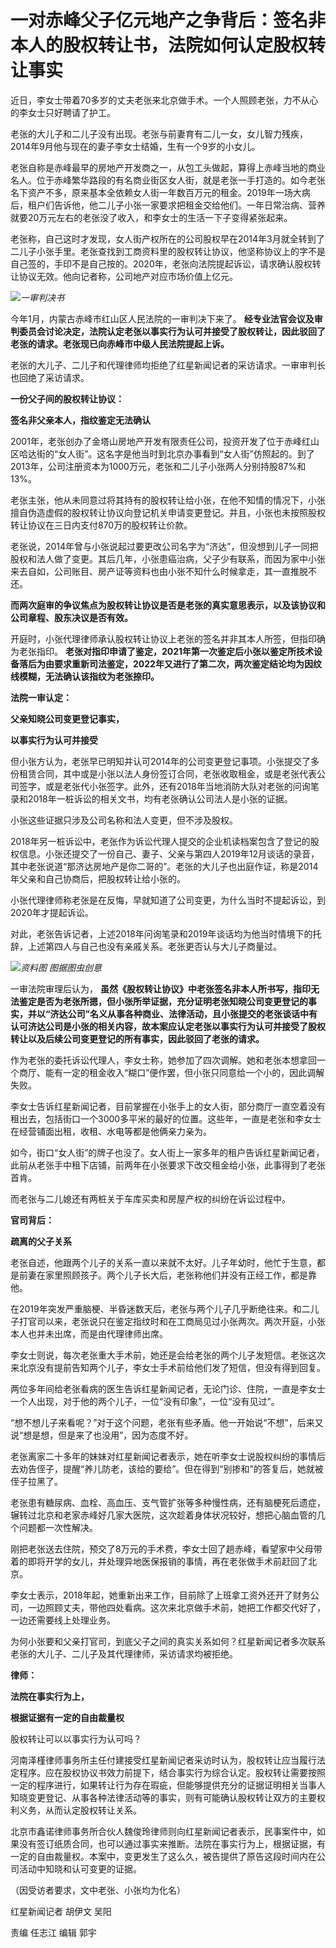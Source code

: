 # 一对赤峰父子亿元地产之争背后：签名非本人的股权转让书，法院如何认定股权转让事实

近日，李女士带着70多岁的丈夫老张来北京做手术。一个人照顾老张，力不从心的李女士只好聘请了护工。

老张的大儿子和二儿子没有出现。老张与前妻育有二儿一女，女儿智力残疾，2014年9月他与现在的妻子李女士结婚，生有一个9岁的小女儿。

老张自称是赤峰最早的房地产开发商之一，从包工头做起，算得上赤峰当地的商业名人。位于赤峰繁华路段的有名商业街区女人街，就是老张一手打造的。如今老张名下资产不多，原来基本全依赖女人街一年数百万元的租金。2019年一场大病后，租户们告诉他，他二儿子小张一家要求把租金交给他们。一年日常治病、营养就要20万元左右的老张没了收入，和李女士的生活一下子变得紧张起来。

老张称，自己这时才发现，女人街产权所在的公司股权早在2014年3月就全转到了二儿子小张手里。老张查找到工商资料里的股权转让协议，他坚称协议上的字不是自己签的，手印不是自己按的。2020年，老张向法院提起诉讼，请求确认股权转让协议无效。他向记者称，公司地产对应市场价值上亿元。

![](https://inews.gtimg.com/om_bt/Oc9WbvyL6M6rFOOSBw51J8xK3fHVWhEoeMWySnLTcdd1oAA/1000)_一审判决书_

今年1月，内蒙古赤峰市红山区人民法院的一审判决下来了。
**经专业法官会议及审判委员会讨论决定，法院认定老张以事实行为认可并接受了股权转让，因此驳回了老张的请求。老张现已向赤峰市中级人民法院提起上诉。**

老张的大儿子、二儿子和代理律师均拒绝了红星新闻记者的采访请求。一审审判长也回绝了采访请求。

**一份父子间的股权转让协议：**

**签名非父亲本人，指纹鉴定无法确认**

2001年，老张创办了金塔山房地产开发有限责任公司，投资开发了位于赤峰红山区哈达街的“女人街”。这名字是他当时到北京办事看到“女人街”仿照起的。到了2013年，公司注册资本为1000万元，老张和二儿子小张两人分别持股87%和13%。

老张主张，他从未同意过将其持有的股权转让给小张，在他不知情的情况下，小张擅自伪造虚假的股权转让协议向登记机关申请变更登记。并且，小张也未按照股权转让协议在三日内支付870万的股权转让价款。

老张说，2014年曾与小张说起过要更改公司名字为“济达”，但没想到儿子一同把股权和法人做了变更。其后几年，小张患癌治病，父子少有联系，而因为家中小张来去自如，公司账目、房产证等资料也由小张不知什么时候拿走，其一直推脱不还。

**而两次庭审的争议焦点为股权转让协议是否是老张的真实意思表示，以及该协议和公司章程、股东决议是否有效。**

开庭时，小张代理律师承认股权转让协议上老张的签名并非其本人所签，但指印确为老张指印。
**老张对指印申请了鉴定，2021年第一次鉴定后小张以鉴定所技术设备落后为由要求重新司法鉴定，2022年又进行了第二次，两次鉴定结论均为因纹线模糊，无法确认该指纹为老张捺印。**

**法院一审认定：**

**父亲知晓公司变更登记事实，**

**以事实行为认可并接受**

但小张方认为，老张早已明知并认可2014年的公司变更登记事项。小张提交了多份租赁合同，其中或是小张以法人身份签订合同，老张收取租金，或是老张代表公司签字，或是老张代小张签字。此外，还有2018年当地消防大队对老张的问询笔录和2018年一桩诉讼的相关文书，均有老张确认公司法人是小张的证据。

小张这些证据只涉及公司名称和法人变更，但不涉及股权。

2018年另一桩诉讼中，老张作为诉讼代理人提交的企业机读档案包含了登记的股权信息。小张还提交了一份自己、妻子、父亲与第四人2019年12月谈话的录音，其中老张说道“那济达房地产是你二哥的”。老张的大儿子也出庭作证，称是2014年父亲和自己协商后，把股权转让给小张的。

小张代理律师称老张是在反悔，早就知道了公司变更，为什么当时不提起诉讼，到2020年才提起诉讼。

对此，老张告诉记者，上述2018年问询笔录和2019年谈话均为他当时情境下的托辞，上述第四人与自己也没有亲戚关系。老张更否认与大儿子商量过。

![](https://inews.gtimg.com/om_bt/Oa4Zr18AMflwT09Fp-rbVXdxGDi6Rk34c_0BLD2APFli0AA/1000)_资料图 图据图虫创意_

一审法院审理后认为，
**虽然《股权转让协议》中老张签名非本人所书写，指印无法鉴定是否为老张所摁，但小张所举证据，充分证明老张知晓公司变更登记的事实，并以“济达公司”名义从事各种商业、法律活动，且小张提交的老张谈话中有认可济达公司是小张的相关内容，故本案应认定老张以事实行为认可并接受了股权转让以及后续公司变更登记的所有事实，因此驳回了老张的请求。**

作为老张的委托诉讼代理人，李女士称，她参加了四次调解。她和老张本想拿回一个商厅、能有一定的租金收入“糊口”便作罢，但小张只同意给一个小的，因此调解失败。

李女士告诉红星新闻记者，目前掌握在小张手上的女人街，部分商厅一直空着没有租出去，包括街口一个3000多平米的最好的位置。这些年，一直是老张和李女士在经营铺面出租，收租、水电等都是他俩亲力亲为。

如今，街口“女人街”的牌子也没了。女人街上一家多年的租户告诉红星新闻记者，此前从老张手中租下店铺，前两年在小张要求下改交租金给小张，此事得到了老张首肯。

而老张与二儿媳还有两桩关于车库买卖和房屋产权的纠纷在诉讼过程中。

**官司背后：**

**疏离的父子关系**

老张自述，他跟两个儿子的关系一直以来就不太好。儿子年幼时，他忙于生意，都是前妻在家里照顾孩子。两个儿子长大后，老张称他们并没有正经工作，都是靠他。

在2019年突发严重脑梗、半昏迷数天后，老张与两个儿子几乎断绝往来。和二儿子打官司以来，老张说只在鉴定指纹时和在工商局见过小张两次。两次开庭，小张本人也并未出席，而是由代理律师出席。

李女士则说，每次老张重大手术前，她还是会给老张的两个儿子发短信。老张这次来北京没有提前告知两个儿子，李女士手术前给他们发了短信，但没有得到回复。

两位多年间给老张看病的医生告诉红星新闻记者，无论门诊、住院，一直是李女士一个人出现，对于他的两个儿子，一位“没有印象”，一位“没有见过”。

“想不想儿子来看呢？”对于这个问题，老张有些矛盾。他一开始说“不想”，后来又说“想是想，但是来了也没用”，因为态度不好。

老张离家二十多年的妹妹对红星新闻记者表示，她在听李女士说股权纠纷的事情后去劝告侄子，提醒“养儿防老，该给的要给”。但在得到“别掺和”的答复后，她就被侄子拉黑了。

老张患有糖尿病、血栓、高血压、支气管扩张等多种慢性病，还有脑梗死后遗症，辗转过北京和老家赤峰好几家大医院，这次趁着身体状况较好，想把心脑血管的几个问题都一次性解决。

刚把老张送去住院，预交了8万元的手术费，李女士回了趟赤峰，看望家中父母带着的即将开学的女儿，并处理异地医保报销的事情，再在老张做手术前赶回了北京。

李女士表示，2018年起，她重新出来工作，目前除了上班拿工资外还开了财务公司，一边照顾丈夫，带他四处看病。这次来北京做手术前，她把工作都交代好了，一边还需要线上处理业务。

为何小张要和父亲打官司，到底父子之间的真实关系如何？红星新闻记者多次联系老张的大儿子、二儿子及其代理律师，采访请求均被拒绝。

**律师：**

**法院在事实行为上，**

**根据证据有一定的自由裁量权**

股权转让可以以事实行为认可吗？

河南泽槿律师事务所主任付建接受红星新闻记者采访时认为，股权转让应当履行法定程序。应在股权协议书效力前提下，结合事实行为综合认定。股权转让需要按照一定的程序进行，如果转让行为存在瑕疵，但能够提供充分的证据证明相关当事人知晓变更登记、从事各种法律活动等的事实，则有可能确认股权转让双方的主要权利义务，从而认定股权转让关系。

北京市鑫诺律师事务所合伙人魏俊玲律师则向红星新闻记者表示，民事案件中，如果没有签订纸质合同，也可以通过事实来推断。法院在事实行为上，根据证据，有一定的自由裁量权。本案中，变更发生了这么久，被告提供了原告这段时间内在公司活动中知晓和认可变更的证据。

（因受访者要求，文中老张、小张均为化名）

红星新闻记者 胡伊文 吴阳

责编 任志江 编辑 郭宇

